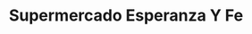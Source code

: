 ---
title: "Supermercado Esperanza Y Fe"
url: /bogota-d-c/supermercado-esperanza-y-fe/
shop: Lebensmittel
---